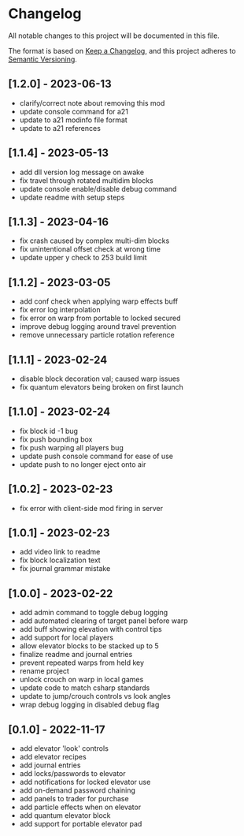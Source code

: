 # Changelog

All notable changes to this project will be documented in this file.

The format is based on [Keep a Changelog](https://keepachangelog.com/en/1.0.0/),
and this project adheres to [Semantic Versioning](https://semver.org/spec/v2.0.0.html).

## [1.2.0] - 2023-06-13

- clarify/correct note about removing this mod
- update console command for a21
- update to a21 modinfo file format
- update to a21 references

## [1.1.4] - 2023-05-13

- add dll version log message on awake
- fix travel through rotated multidim blocks
- update console enable/disable debug command
- update readme with setup steps

## [1.1.3] - 2023-04-16

- fix crash caused by complex multi-dim blocks
- fix unintentional offset check at wrong time
- update upper y check to 253 build limit

## [1.1.2] - 2023-03-05

- add conf check when applying warp effects buff
- fix error log interpolation
- fix error on warp from portable to locked secured
- improve debug logging around travel prevention
- remove unnecessary particle rotation reference

## [1.1.1] - 2023-02-24

- disable block decoration val; caused warp issues
- fix quantum elevators being broken on first launch

## [1.1.0] - 2023-02-24

- fix block id -1 bug
- fix push bounding box
- fix push warping all players bug
- update push console command for ease of use
- update push to no longer eject onto air

## [1.0.2] - 2023-02-23

- fix error with client-side mod firing in server

## [1.0.1] - 2023-02-23

- add video link to readme
- fix block localization text
- fix journal grammar mistake

## [1.0.0] - 2023-02-22

- add admin command to toggle debug logging
- add automated clearing of target panel before warp
- add buff showing elevation with control tips
- add support for local players
- allow elevator blocks to be stacked up to 5
- finalize readme and journal entries
- prevent repeated warps from held key
- rename project
- unlock crouch on warp in local games
- update code to match csharp standards
- update to jump/crouch controls vs look angles
- wrap debug logging in disabled debug flag

## [0.1.0] - 2022-11-17

- add elevator 'look' controls
- add elevator recipes
- add journal entries
- add locks/passwords to elevator
- add notifications for locked elevator use
- add on-demand password chaining
- add panels to trader for purchase
- add particle effects when on elevator
- add quantum elevator block
- add support for portable elevator pad
